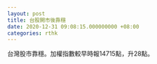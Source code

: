 ```yaml
---
layout: post
title: 台股開市後靠穩
date: 2020-12-31 09:08:15.000000000 +08:00
categories: rthk
---
```


台灣股市靠穩。加權指數較早時報14715點，升28點。
